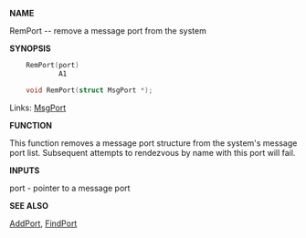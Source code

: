 
**NAME**

RemPort -- remove a message port from the system

**SYNOPSIS**

```c
    RemPort(port)
            A1

    void RemPort(struct MsgPort *);

```
Links: [MsgPort](_0099) 

**FUNCTION**

This function removes a message port structure from the system's
message port list.  Subsequent attempts to rendezvous by name with
this port will fail.

**INPUTS**

port - pointer to a message port

**SEE ALSO**

[AddPort](AddPort), [FindPort](FindPort)
